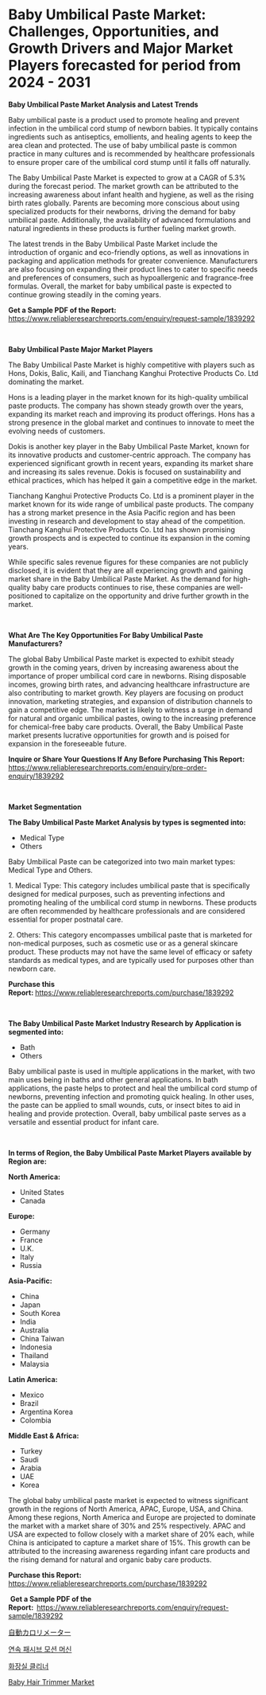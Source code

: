 <p><h1>Baby Umbilical Paste Market: Challenges, Opportunities, and Growth Drivers and Major Market Players forecasted for period from 2024 - 2031</h1></p><p><strong>Baby Umbilical Paste Market Analysis and Latest Trends</strong></p>
<p><p>Baby umbilical paste is a product used to promote healing and prevent infection in the umbilical cord stump of newborn babies. It typically contains ingredients such as antiseptics, emollients, and healing agents to keep the area clean and protected. The use of baby umbilical paste is common practice in many cultures and is recommended by healthcare professionals to ensure proper care of the umbilical cord stump until it falls off naturally.</p><p>The Baby Umbilical Paste Market is expected to grow at a CAGR of 5.3% during the forecast period. The market growth can be attributed to the increasing awareness about infant health and hygiene, as well as the rising birth rates globally. Parents are becoming more conscious about using specialized products for their newborns, driving the demand for baby umbilical paste. Additionally, the availability of advanced formulations and natural ingredients in these products is further fueling market growth.</p><p>The latest trends in the Baby Umbilical Paste Market include the introduction of organic and eco-friendly options, as well as innovations in packaging and application methods for greater convenience. Manufacturers are also focusing on expanding their product lines to cater to specific needs and preferences of consumers, such as hypoallergenic and fragrance-free formulas. Overall, the market for baby umbilical paste is expected to continue growing steadily in the coming years.</p></p>
<p><strong>Get a Sample PDF of the Report:&nbsp;</strong> <a href="https://www.reliableresearchreports.com/enquiry/request-sample/1839292">https://www.reliableresearchreports.com/enquiry/request-sample/1839292</a></p>
<p>&nbsp;</p>
<p><strong>Baby Umbilical Paste Major Market Players</strong></p>
<p><p>The Baby Umbilical Paste Market is highly competitive with players such as Hons, Dokis, Balic, Kaili, and Tianchang Kanghui Protective Products Co. Ltd dominating the market. </p><p>Hons is a leading player in the market known for its high-quality umbilical paste products. The company has shown steady growth over the years, expanding its market reach and improving its product offerings. Hons has a strong presence in the global market and continues to innovate to meet the evolving needs of customers.</p><p>Dokis is another key player in the Baby Umbilical Paste Market, known for its innovative products and customer-centric approach. The company has experienced significant growth in recent years, expanding its market share and increasing its sales revenue. Dokis is focused on sustainability and ethical practices, which has helped it gain a competitive edge in the market.</p><p>Tianchang Kanghui Protective Products Co. Ltd is a prominent player in the market known for its wide range of umbilical paste products. The company has a strong market presence in the Asia Pacific region and has been investing in research and development to stay ahead of the competition. Tianchang Kanghui Protective Products Co. Ltd has shown promising growth prospects and is expected to continue its expansion in the coming years.</p><p>While specific sales revenue figures for these companies are not publicly disclosed, it is evident that they are all experiencing growth and gaining market share in the Baby Umbilical Paste Market. As the demand for high-quality baby care products continues to rise, these companies are well-positioned to capitalize on the opportunity and drive further growth in the market.</p></p>
<p>&nbsp;</p>
<p><strong>What Are The Key Opportunities For Baby Umbilical Paste Manufacturers?</strong></p>
<p><p>The global Baby Umbilical Paste market is expected to exhibit steady growth in the coming years, driven by increasing awareness about the importance of proper umbilical cord care in newborns. Rising disposable incomes, growing birth rates, and advancing healthcare infrastructure are also contributing to market growth. Key players are focusing on product innovation, marketing strategies, and expansion of distribution channels to gain a competitive edge. The market is likely to witness a surge in demand for natural and organic umbilical pastes, owing to the increasing preference for chemical-free baby care products. Overall, the Baby Umbilical Paste market presents lucrative opportunities for growth and is poised for expansion in the foreseeable future.</p></p>
<p><strong>Inquire or Share Your Questions If Any Before Purchasing This Report:</strong> <a href="https://www.reliableresearchreports.com/enquiry/pre-order-enquiry/1839292">https://www.reliableresearchreports.com/enquiry/pre-order-enquiry/1839292</a></p>
<p>&nbsp;</p>
<p><strong>Market Segmentation</strong></p>
<p><strong>The Baby Umbilical Paste Market Analysis by types is segmented into:</strong></p>
<p><ul><li>Medical Type</li><li>Others</li></ul></p>
<p><p>Baby Umbilical Paste can be categorized into two main market types: Medical Type and Others. </p><p>1. Medical Type: This category includes umbilical paste that is specifically designed for medical purposes, such as preventing infections and promoting healing of the umbilical cord stump in newborns. These products are often recommended by healthcare professionals and are considered essential for proper postnatal care.</p><p>2. Others: This category encompasses umbilical paste that is marketed for non-medical purposes, such as cosmetic use or as a general skincare product. These products may not have the same level of efficacy or safety standards as medical types, and are typically used for purposes other than newborn care.</p></p>
<p><strong>Purchase this Report:&nbsp;</strong><a href="https://www.reliableresearchreports.com/purchase/1839292">https://www.reliableresearchreports.com/purchase/1839292</a></p>
<p>&nbsp;</p>
<p><strong>The Baby Umbilical Paste Market Industry Research by Application is segmented into:</strong></p>
<p><ul><li>Bath</li><li>Others</li></ul></p>
<p><p>Baby umbilical paste is used in multiple applications in the market, with two main uses being in baths and other general applications. In bath applications, the paste helps to protect and heal the umbilical cord stump of newborns, preventing infection and promoting quick healing. In other uses, the paste can be applied to small wounds, cuts, or insect bites to aid in healing and provide protection. Overall, baby umbilical paste serves as a versatile and essential product for infant care.</p></p>
<p>&nbsp;</p>
<p><strong>In terms of Region, the Baby Umbilical Paste Market Players available by Region are:</strong></p>
<p>
    <p> <strong> North America: </strong>
        <ul>
            <li>United States</li>
            <li>Canada</li>
        </ul>
        </p> 
    <p> <strong> Europe: </strong>
        <ul>
            <li>Germany</li>
            <li>France</li>
            <li>U.K.</li>
            <li>Italy</li>
            <li>Russia</li>
        </ul>
        </p> 
    <p> <strong> Asia-Pacific: </strong>
        <ul>
            <li>China</li>
            <li>Japan</li>
            <li>South Korea</li>
            <li>India</li>
            <li>Australia</li>
            <li>China Taiwan</li>
            <li>Indonesia</li>
            <li>Thailand</li>
            <li>Malaysia</li>
        </ul>
        </p> 
    <p> <strong> Latin America: </strong>
        <ul>
            <li>Mexico</li>
            <li>Brazil</li>
            <li>Argentina Korea</li>
            <li>Colombia</li>
        </ul>
        </p> 
    <p> <strong> Middle East & Africa: </strong>
        <ul>
            <li>Turkey</li>
            <li>Saudi</li>
            <li>Arabia</li>
            <li>UAE</li>
            <li>Korea</li>
        </ul>
    </p>
    </p>
<p><p>The global baby umbilical paste market is expected to witness significant growth in the regions of North America, APAC, Europe, USA, and China. Among these regions, North America and Europe are projected to dominate the market with a market share of 30% and 25% respectively. APAC and USA are expected to follow closely with a market share of 20% each, while China is anticipated to capture a market share of 15%. This growth can be attributed to the increasing awareness regarding infant care products and the rising demand for natural and organic baby care products.</p></p>
<p><strong>Purchase this Report: </strong><a href="https://www.reliableresearchreports.com/purchase/1839292">https://www.reliableresearchreports.com/purchase/1839292</a></p>
<p>&nbsp;<strong>Get a Sample PDF of the Report:&nbsp;&nbsp;</strong><a href="https://www.reliableresearchreports.com/enquiry/request-sample/1839292">https://www.reliableresearchreports.com/enquiry/request-sample/1839292</a></p>
<p><strong></strong></p>
<p><p><a href="https://github.com/xemfu2379520/Market-Research-Report-List-1/blob/main/24500167715.md">自動カロリメーター</a></p><p><a href="https://medium.com/@arthuralety6767836754/%EC%97%B0%EC%86%8D%EC%A0%81%EC%9D%B8-%EC%88%98%EB%8F%99-%EC%9A%B4%EB%8F%99%EA%B8%B0%EA%B3%84-%EC%8B%9C%EC%9E%A5-%EC%A0%84%EB%A7%9D-%EC%82%B0%EC%97%85-%EA%B0%9C%EC%9A%94-%EB%B0%8F-%EC%98%88%EC%B8%A1-2024%EB%85%84%EB%B6%80%ED%84%B0-2031%EB%85%84%EA%B9%8C%EC%A7%80-114a10dbe188">연속 패시브 모션 머신</a></p><p><a href="https://github.com/akzkkws047661437/Market-Research-Report-List-1/blob/main/51308507143.md">화장실 클리너</a></p><p><a href="https://github.com/ChiragRP21/Market-Research-Report-List-3/blob/main/baby-hair-trimmer-market.md">Baby Hair Trimmer Market</a></p></p>